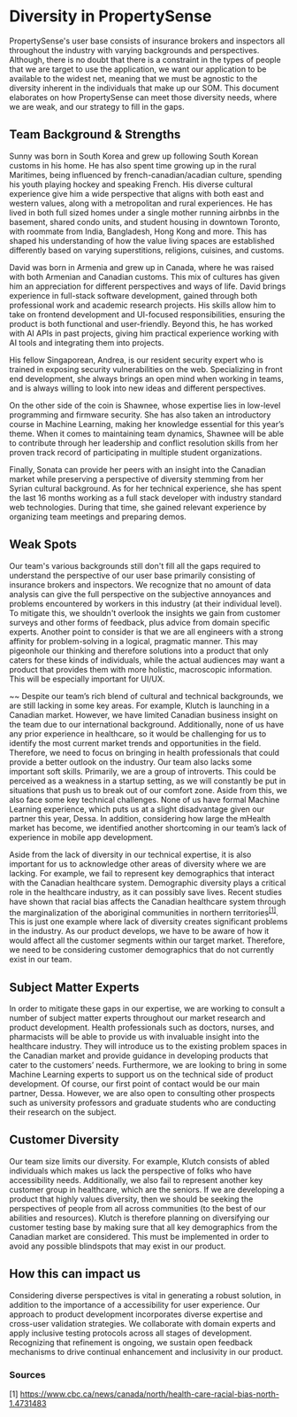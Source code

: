 # Diversity in PropertySense

PropertySense's user base consists of insurance brokers and inspectors all throughout the industry with varying backgrounds and perspectives. Although, there is no doubt that there is a constraint in the types of people that we are target to use the application, we want our application to be available to the widest net, meaning that we must be agnostic to the diversity inherent in the individuals that make up our SOM. This document elaborates on how PropertySense can meet those diversity needs, where we are weak, and our strategy to fill in the gaps. 

Team Background & Strengths
---
Sunny was born in South Korea and grew up following South Korean customs in his home. He has also spent time growing up in the rural Maritimes, being influenced by french-canadian/acadian culture, spending his youth playing hockey and speaking French. His diverse cultural experience give him a wide perspective that aligns with both east and western values, along with a metropolitan and rural experiences. He has lived in both full sized homes under a single mother running airbnbs in the basement, shared condo units, and student housing in downtown Toronto, with roommate from India, Bangladesh, Hong Kong and more. This has shaped his understanding of how the value living spaces are established differently based on varying superstitions, religions, cuisines, and customs.

David was born in Armenia and grew up in Canada, where he was raised with both Armenian and Canadian customs. This mix of cultures has given him an appreciation for different perspectives and ways of life. David brings experience in full-stack software development, gained through both professional work and academic research projects. His skills allow him to take on frontend development and UI-focused responsibilities, ensuring the product is both functional and user-friendly. Beyond this, he has worked with AI APIs in past projects, giving him practical experience working with AI tools and integrating them into projects.

His fellow Singaporean, Andrea, is our resident security expert who is trained in exposing security vulnerabilities on the web. Specializing in front end development, she always brings an open mind when working in teams, and is always willing to look into new ideas and different perspectives.

On the other side of the coin is Shawnee, whose expertise lies in low-level programming and firmware security. She has also taken an introductory course in Machine Learning, making her knowledge essential for this year’s theme. When it comes to maintaining team dynamics, Shawnee will be able to contribute through her leadership and conflict resolution skills from her proven track record of participating in multiple student organizations.

Finally, Sonata can provide her peers with an insight into the Canadian market while preserving a perspective of diversity stemming from her Syrian cultural background. As for her technical experience, she has spent the last 16 months working as a full stack developer with industry standard web technologies. During that time, she gained relevant experience by organizing team meetings and preparing demos.


## Weak Spots

Our team's various backgrounds still don't fill all the gaps required to understand the perspective of our user base primarily consisting of insurance brokers and inspectors. We recognize that no amount of data analysis can give the full perspective on the subjective annoyances and problems encountered by workers in this industry (at their individual level). To mitigate this, we shouldn't overlook the insights we gain from customer surveys and other forms of feedback, plus advice from domain specific experts. Another point to consider is that we are all engineers with a strong affinity for problem-solving in a logical, pragmatic manner. This may pigeonhole our thinking and therefore solutions into a product that only caters for these kinds of individuals, while the actual audiences may want a product that provides them with  more holistic, macroscopic information. This will be especially important for UI/UX.

~~
Despite our team’s rich blend of cultural and technical backgrounds, we are still lacking in some key areas. For example, Klutch is launching in a Canadian market. However, we have limited Canadian business insight on the team due to our international background. Additionally, none of us have any prior experience in healthcare, so it would be challenging for us to identify the most current market trends and opportunities in the field. Therefore, we need to focus on bringing in health professionals that could provide a better outlook on the industry.
Our team also lacks some important soft skills. Primarily, we are a group of introverts. This could be perceived as a weakness in a startup setting, as we will constantly be put in situations that push us to break out of our comfort zone. Aside from this, we also face some key technical challenges. None of us have formal Machine Learning experience, which puts us at a slight disadvantage given our partner this year, Dessa. In addition, considering how large the mHealth market has become, we identified another shortcoming in our team’s lack of experience in mobile app development.

Aside from the lack of diversity in our technical expertise, it is also important for us to acknowledge other areas of diversity where we are lacking. For example, we fail to represent key demographics that interact with the Canadian healthcare system. Demographic diversity plays a critical role in the healthcare industry, as it can possibly save lives. Recent studies have shown that racial bias affects the Canadian healthcare system through the marginalization of the aboriginal communities in northern territories<sup>[[1]](https://www.cbc.ca/news/canada/north/health-care-racial-bias-north-1.4731483 )</sup>. This is just one example where lack of diversity creates significant problems in the industry. As our product develops, we have to be aware of how it would affect all the customer segments within our target market. Therefore, we need to be considering customer demographics that do not currently exist in our team.


## Subject Matter Experts

In order to mitigate these gaps in our expertise, we are working to consult a number of subject matter experts throughout our market research and product development. Health professionals such as doctors, nurses, and pharmacists will be able to provide us with invaluable insight into the healthcare industry. They will introduce us to the existing problem spaces in the Canadian market and provide guidance in developing products that cater to the customers’ needs. Furthermore, we are looking to bring in some Machine Learning experts to support us on the technical side of product development. Of course, our first point of contact would be our main partner, Dessa. However, we are also open to consulting other prospects such as university professors and graduate students who are conducting their research on the subject.


## Customer Diversity

Our team size limits our diversity. For example, Klutch consists of abled individuals which makes us lack the perspective of folks who have accessibility needs. Additionally, we also fail to represent another key customer group in healthcare, which are the seniors. If we are developing a product that highly values diversity, then we should be seeking the perspectives of people from all across communities (to the best of our abilities and resources). Klutch is therefore planning on diversifying our customer testing base by making sure that all key demographics from the Canadian market are considered. This must be implemented in order to avoid any possible blindspots that may exist in our product.


## How this can impact us

Considering diverse perspectives is vital in generating a robust solution, in addition to the importance of a accessibility for user experience. Our approach to product development incorporates diverse expertise and cross-user validation strategies. We collaborate with domain experts and apply inclusive testing protocols across all stages of development. Recognizing that refinement is ongoing, we sustain open feedback mechanisms to drive continual enhancement and inclusivity in our product.

### Sources
[1] https://www.cbc.ca/news/canada/north/health-care-racial-bias-north-1.4731483
